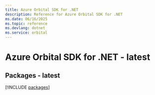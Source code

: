 ```yaml
---
title: Azure Orbital SDK for .NET
description: Reference for Azure Orbital SDK for .NET
ms.date: 06/16/2025
ms.topic: reference
ms.devlang: dotnet
ms.service: orbital
---
```

# Azure Orbital SDK for .NET - latest
## Packages - latest
[!INCLUDE [packages](orbital-index.md)]